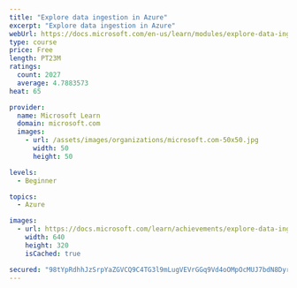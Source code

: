 ```yaml
---
title: "Explore data ingestion in Azure"
excerpt: "Explore data ingestion in Azure"
webUrl: https://docs.microsoft.com/en-us/learn/modules/explore-data-ingestion-azure/
type: course
price: Free
length: PT23M
ratings:
  count: 2027
  average: 4.7883573
heat: 65

provider:
  name: Microsoft Learn
  domain: microsoft.com
  images:
    - url: /assets/images/organizations/microsoft.com-50x50.jpg
      width: 50
      height: 50

levels:
  - Beginner

topics:
  - Azure

images:
  - url: https://docs.microsoft.com/learn/achievements/explore-data-ingestion-azure-social.png
    width: 640
    height: 320
    isCached: true

secured: "98tYpRdhhJzSrpYaZGVCQ9C4TG3l9mLugVEVrGGq9Vd4oOMpOcMUJ7bdN8DyrxqhvjV/qo8RIb3Lyck/fF/1FW4Fh2Igj2sAMI7hJFhbVPExBG96xxVqT8SLahyUZqdBDZGAmCDBsYDlVuW7LGTjFdDzrDwNrpVjZaWImce4ZKElKefY9YV0PmOxywndsdUa9TZ+yoaIZ9hBMJ1JZCY2yne9F1FVuY5gEGj5iTdR0tpt2zWsnpbEDJ6M9wvhU8xI1Hmbg8+l1tTnjio1Qv7WwFvs0r4eytYOXNPSVugUaFyoNCZPkWqrA5WlLhRzewZxoXbWemJBuN1x6mHHK+E8wTWIGNFOZRdlXQiOMV91iqoH8FVfibDmJC+dG7wIYMxW6vW0wZRQ2zclJIcKafFnmIidoqRnFBwDbGbXlnZzDOw=;BwJbfkdIIhitxF8L7Sw3Zg=="
---
```



